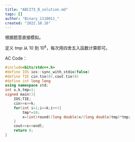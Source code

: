 ```yaml
---
title: "ABC273_B_solution.md"
tags: []
author: "Binary_1110011_"
created: "2022.10.16"
---
```


根据题意直接模拟。

定义 $tmp$ 从 $10$ 到 $10^k$，每次用四舍五入函数计算即可。

AC Code：

```c++
#include<bits/stdc++.h>
#define IOS ios::sync_with_stdio(false)
#define TIE cin.tie(0),cout.tie(0) 
#define int long long
using namespace std;
int x,k,tmp=1;
signed main(){
	IOS;TIE;
	cin>>x>>k;
	for(int i=1;i<=k;i++){
		tmp*=10;
		x=(int)round((long double)x/(long double)tmp)*tmp;
	}
	cout<<x<<endl;
	return 0;
} 
```


